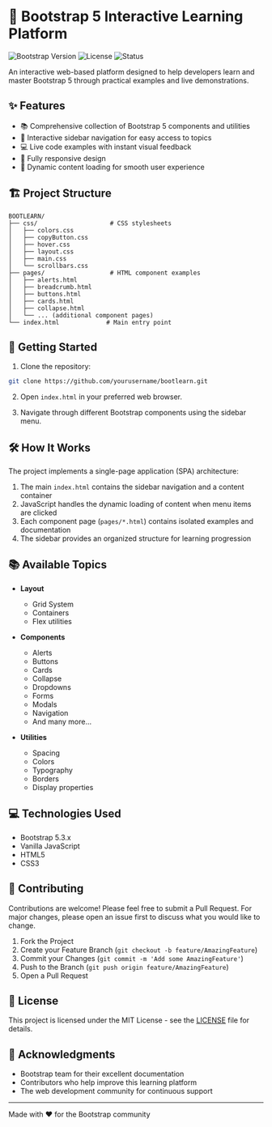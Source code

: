 # 🚀 Bootstrap 5 Interactive Learning Platform

![Bootstrap Version](https://img.shields.io/badge/Bootstrap-5.3.x-7952B3)
![License](https://img.shields.io/badge/license-MIT-green)
![Status](https://img.shields.io/badge/status-active-success)

An interactive web-based platform designed to help developers learn and master Bootstrap 5 through practical examples and live demonstrations.

## ✨ Features

- 📚 Comprehensive collection of Bootstrap 5 components and utilities
- 🎯 Interactive sidebar navigation for easy access to topics
- 💻 Live code examples with instant visual feedback
- 📱 Fully responsive design
- 🔄 Dynamic content loading for smooth user experience

## 🏗️ Project Structure

```
BOOTLEARN/
├── css/                    # CSS stylesheets
│   ├── colors.css
│   ├── copyButton.css
│   ├── hover.css
│   ├── layout.css
│   ├── main.css
│   └── scrollbars.css
├── pages/                  # HTML component examples
│   ├── alerts.html
│   ├── breadcrumb.html
│   ├── buttons.html
│   ├── cards.html
│   ├── collapse.html
│   └── ... (additional component pages)
└── index.html             # Main entry point
```

## 🚀 Getting Started

1. Clone the repository:
```bash
git clone https://github.com/yourusername/bootlearn.git
```

2. Open `index.html` in your preferred web browser.

3. Navigate through different Bootstrap components using the sidebar menu.

## 🛠️ How It Works

The project implements a single-page application (SPA) architecture:

1. The main `index.html` contains the sidebar navigation and a content container
2. JavaScript handles the dynamic loading of content when menu items are clicked
3. Each component page (`pages/*.html`) contains isolated examples and documentation
4. The sidebar provides an organized structure for learning progression

## 📚 Available Topics

- **Layout**
  - Grid System
  - Containers
  - Flex utilities

- **Components**
  - Alerts
  - Buttons
  - Cards
  - Collapse
  - Dropdowns
  - Forms
  - Modals
  - Navigation
  - And many more...

- **Utilities**
  - Spacing
  - Colors
  - Typography
  - Borders
  - Display properties

## 💻 Technologies Used

- Bootstrap 5.3.x
- Vanilla JavaScript
- HTML5
- CSS3

## 🤝 Contributing

Contributions are welcome! Please feel free to submit a Pull Request. For major changes, please open an issue first to discuss what you would like to change.

1. Fork the Project
2. Create your Feature Branch (`git checkout -b feature/AmazingFeature`)
3. Commit your Changes (`git commit -m 'Add some AmazingFeature'`)
4. Push to the Branch (`git push origin feature/AmazingFeature`)
5. Open a Pull Request

## 📝 License

This project is licensed under the MIT License - see the [LICENSE](LICENSE) file for details.

## 🙏 Acknowledgments

- Bootstrap team for their excellent documentation
- Contributors who help improve this learning platform
- The web development community for continuous support

---

Made with ❤️ for the Bootstrap community

